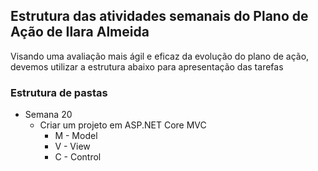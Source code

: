 ## Estrutura das atividades semanais do Plano de Ação de Ilara Almeida

Visando uma avaliação mais ágil e eficaz da evolução do plano de ação, devemos utilizar a estrutura abaixo para apresentação das tarefas

### Estrutura de pastas

  - Semana 20
    - Criar um projeto em ASP.NET Core MVC
        - M - Model
        - V - View
        - C - Control